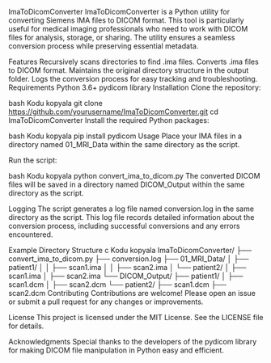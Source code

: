 ImaToDicomConverter
ImaToDicomConverter is a Python utility for converting Siemens IMA files to DICOM format. This tool is particularly useful for medical imaging professionals who need to work with DICOM files for analysis, storage, or sharing. The utility ensures a seamless conversion process while preserving essential metadata.

Features
Recursively scans directories to find .ima files.
Converts .ima files to DICOM format.
Maintains the original directory structure in the output folder.
Logs the conversion process for easy tracking and troubleshooting.
Requirements
Python 3.6+
pydicom library
Installation
Clone the repository:

bash
Kodu kopyala
git clone https://github.com/yourusername/ImaToDicomConverter.git
cd ImaToDicomConverter
Install the required Python packages:

bash
Kodu kopyala
pip install pydicom
Usage
Place your IMA files in a directory named 01_MRI_Data within the same directory as the script.

Run the script:

bash
Kodu kopyala
python convert_ima_to_dicom.py
The converted DICOM files will be saved in a directory named DICOM_Output within the same directory as the script.

Logging
The script generates a log file named conversion.log in the same directory as the script. This log file records detailed information about the conversion process, including successful conversions and any errors encountered.

Example Directory Structure
c
Kodu kopyala
ImaToDicomConverter/
├── convert_ima_to_dicom.py
├── conversion.log
├── 01_MRI_Data/
│   ├── patient1/
│   │   ├── scan1.ima
│   │   ├── scan2.ima
│   └── patient2/
│       ├── scan1.ima
│       ├── scan2.ima
└── DICOM_Output/
    ├── patient1/
    │   ├── scan1.dcm
    │   ├── scan2.dcm
    └── patient2/
        ├── scan1.dcm
        ├── scan2.dcm
Contributing
Contributions are welcome! Please open an issue or submit a pull request for any changes or improvements.

License
This project is licensed under the MIT License. See the LICENSE file for details.

Acknowledgments
Special thanks to the developers of the pydicom library for making DICOM file manipulation in Python easy and efficient.


